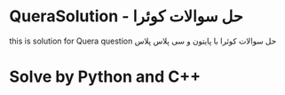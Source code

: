 # QueraSolution - حل سوالات کوئرا
 this is solution for Quera question
 حل سوالات کوئرا با پایتون و سی پلاس پلاس
# Solve by Python and C++
